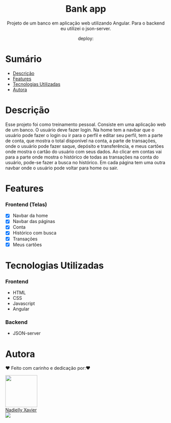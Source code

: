 <h1 align="center"> Bank app</h1>

<p align="center">Projeto de um banco em aplicação web utilizando Angular. Para o backend eu utilizei o json-server.</p>

<p align="center">deploy: </p>

# Sumário

- [Descrição](#Descrição)
- [Features](#Features)
- [Tecnologias Utilizadas](#Tecnologias-Utilizadas)
- [Autora](#Autora)

# Descrição

Esse projeto foi como treinamento pessoal. Consiste em uma aplicação web de um banco. O usuário deve fazer login.
Na home tem a navbar que o usuário pode fazer o login ou ir para o perfil e editar seu perfil, tem a parte de conta, que mostra o total disponível na conta, a parte de transações, onde o usuário pode fazer saque, depósito e transferência, e meus cartões onde mostra o cartão do usuário com seus dados. Ao clicar em contas vai para a parte onde mostra o histórico de todas as transações na conta do usuário, pode-se fazer a busca no histórico.
Em cada página tem uma outra navbar onde o usuário pode voltar para home ou sair.

# Features

### Frontend (Telas)

- [x] Navbar da home
- [x] Navbar das páginas
- [x] Conta
- [x] Histórico com busca
- [x] Transações
- [x] Meus cartões

# Tecnologias Utilizadas

### Frontend

- HTML
- CSS
- Javascript
- Angular

### Backend

- JSON-server

# Autora

❤️ Feito com carinho e dedicação por:❤️

<div ><img src="https://avatars.githubusercontent.com/u/105972020?v=4" width="100px;" alt=""/></div>

<div ><a href="https://github.com/nadiellymedeiros">Nadielly Xavier</a></div>

<div ><a href="https://www.linkedin.com/in/nadielly-xavier-de-medeiros/"><img src="https://img.shields.io/badge/-Nadielly-blue?style=flat-square&logo=Linkedin&logoColor=white"/></a></div>

</br></br>
